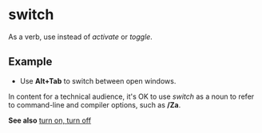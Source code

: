 # switch

As a verb, use instead of *activate* or *toggle*.

## Example

- Use **Alt+Tab** to switch between open windows.

In content for a technical audience, it's OK to use *switch* as a noun to refer to command-line and compiler options, such as **/Za**.

**See also** [turn on, turn off](../t/turn-on-turn-off.md)
